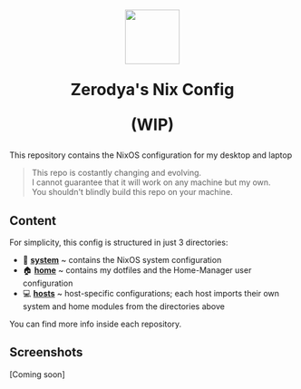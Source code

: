 <h1 align="center">
      <img src="https://raw.githubusercontent.com/NixOS/nixos-artwork/master/logo/nix-snowflake-colours.svg" width="96px" height="96px" />
  
  Zerodya's Nix Config

  (WIP)
</h1>
</div>

This repository contains the NixOS configuration for my desktop and laptop

> This repo is costantly changing and evolving.\
I cannot guarantee that it will work on any machine but my own.\
You shouldn't blindly build this repo on your machine.

## Content
For simplicity, this config is structured in just 3 directories:
- 💾 **[system](/system)** ~ contains the NixOS system configuration
- 🏠 **[home](/home)** ~ contains my dotfiles and the Home-Manager user configuration
- 💻 **[hosts](/hosts)** ~ host-specific configurations; each host imports their own system and home modules from the directories above

You can find more info inside each repository.

## Screenshots
[Coming soon]

